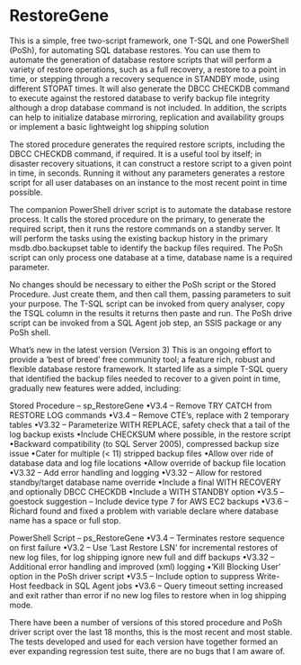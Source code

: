 RestoreGene
===========
This is a simple, free two-script framework, one T-SQL and one PowerShell (PoSh), for automating SQL database restores. You can use them to automate the generation of database restore scripts that will perform a variety of restore operations, such as a full recovery, a restore to a point in time, or stepping through a recovery sequence in STANDBY mode, using different STOPAT times. It will also generate the DBCC CHECKDB command to execute against the restored database to verify backup file integrity although a drop database command is not included. In addition, the scripts can help to initialize database mirroring, replication and availability groups or implement a basic lightweight log shipping solution

The stored procedure generates the required restore scripts, including the DBCC CHECKDB command, if required. It is a useful tool by itself; in disaster recovery situations, it can construct a restore script to a given point in time, in seconds. Running it without any parameters generates a restore script for all user databases on an instance to the most recent point in time possible.

The companion PowerShell driver script is to automate the database restore process. It calls the stored procedure on the primary, to generate the required script, then it runs the restore commands on a standby server. It will perform the tasks using the existing backup history in the primary msdb.dbo.backupset table to identify the backup files required. The PoSh script can only process one database at a time, database name is a required parameter.

No changes should be necessary to either the PoSh script or the Stored Procedure. Just create them, and then call them, passing parameters to suit your purpose. The T-SQL script can be invoked from query analyser, copy the TSQL column in the results it returns then paste and run. The PoSh drive script can be invoked from a SQL Agent job step, an SSIS package or any PoSh shell.

What’s new in the latest version (Version 3)
 This is an ongoing effort to provide a ‘best of breed’ free community tool; a feature rich, robust and flexible database restore framework. It started life as a simple T-SQL query that identified the backup files needed to recover to a given point in time, gradually new features were added, including:

Stored Procedure – sp_RestoreGene
•V3.4 – Remove TRY CATCH from RESTORE LOG commands
•V3.4 – Remove CTE’s, replace with 2 temporary tables
•V3.32 – Parameterize WITH REPLACE, safety check that a tail of the log backup exists
•Include CHECKSUM where possible, in the restore script
•Backward compatibility (to SQL Server 2005), compressed backup size issue
•Cater for multiple (< 11) stripped backup files
•Allow over ride of database data and log file locations
•Allow override of backup file location
•V3.32 – Add error handling and logging
•V3.32 – Allow for restored standby/target database name override
•Include a final WITH RECOVERY and optionally DBCC CHECKDB
•Include a WITH STANDBY option
•V3.5 – goestock suggestion – Include device type 7 for AWS EC2 backups
•V3.6 – Richard found and fixed a problem with variable declare where database name has a space or full stop.

PowerShell Script – ps_RestoreGene
•V3.4 – Terminates restore sequence on first failure
•V3.2 – Use ‘Last Restore LSN’ for incremental restores of new log files, for log shipping ignore new full and diff backups
•V3.32 – Additional error handling and improved (xml) logging
•‘Kill Blocking User’ option in the PoSh driver script
•V3.5 – Include option to suppress Write-Host feedback in SQL Agent jobs
•V3.6 – Query timeout setting increased and exit rather than error if no new log files to restore when in log shipping mode.

There have been a number of versions of this stored procedure and PoSh driver script over the last 18 months, this is the most recent and most stable. The tests developed and used for each version have together formed an ever expanding regression test suite, there are no bugs that I am aware of.
